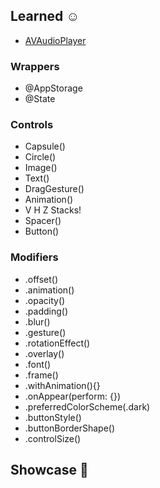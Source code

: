 ## Learned ☺️

* [AVAudioPlayer]()

### Wrappers
* @AppStorage
* @State

### Controls
* Capsule()
* Circle()
* Image()
* Text()
* DragGesture()
* Animation()
* V H Z Stacks!
* Spacer()
* Button()

### Modifiers
* .offset()
* .animation()
* .opacity()
* .padding()
* .blur()
* .gesture()
* .rotationEffect()
* .overlay()
* .font()
* .frame()
* .withAnimation(){}
* .onAppear(perform: {})
* .preferredColorScheme(.dark)
* .buttonStyle()
* .buttonBorderShape()
* .controlSize()





## Showcase 📱

